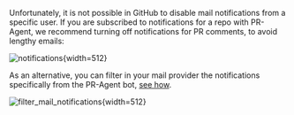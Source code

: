 
Unfortunately, it is not possible in GitHub to disable mail notifications from a specific user.
If you are subscribed to notifications for a repo with PR-Agent, we recommend turning off notifications for PR comments, to avoid lengthy emails:

![notifications](https://codium.ai/images/pr_agent/notifications.png){width=512}

As an alternative, you can filter in your mail provider the notifications specifically from the PR-Agent bot, [see how](https://www.quora.com/How-can-you-filter-emails-for-specific-people-in-Gmail#:~:text=On%20the%20Filters%20and%20Blocked,the%20body%20of%20the%20email).

![filter_mail_notifications](https://codium.ai/images/pr_agent/filter_mail_notifications.png){width=512}
